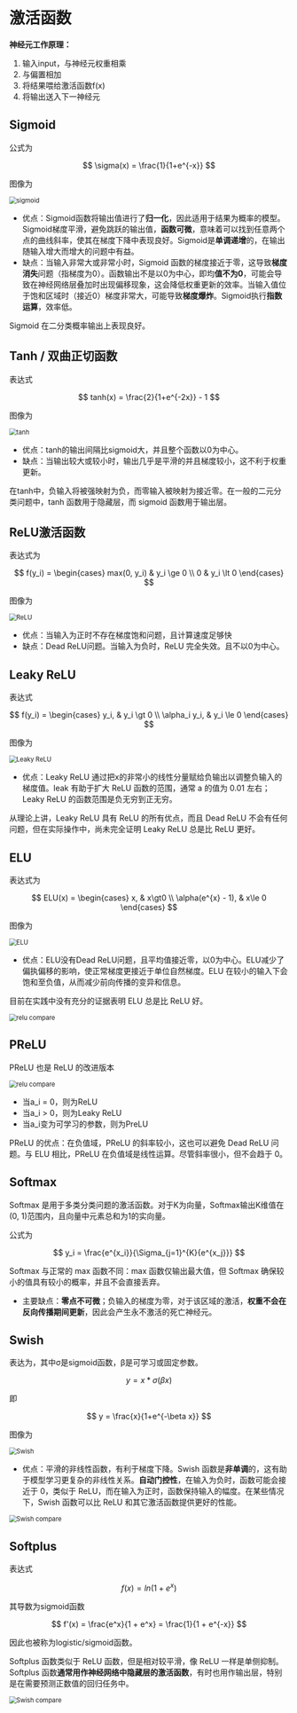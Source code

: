 # 激活函数

**神经元工作原理：**

1. 输入input，与神经元权重相乘
2. 与偏置相加
3. 将结果喂给激活函数f(x)
4. 将输出送入下一神经元



## Sigmoid

公式为

$$
\sigma(x) = \frac{1}{1+e^{-x}}
$$


图像为

<img src="assets\sigmoid.png" alt="sigmoid" style="zoom: 80%;" />

- 优点：Sigmoid函数将输出值进行了**归一化**，因此适用于结果为概率的模型。Sigmoid梯度平滑，避免跳跃的输出值，**函数可微**，意味着可以找到任意两个点的曲线斜率，使其在梯度下降中表现良好。Sigmoid是**单调递增**的，在输出随输入增大而增大的问题中有益。
- 缺点：当输入非常大或非常小时，Sigmoid 函数的梯度接近于零，这导致**梯度消失**问题（指梯度为0）。函数输出不是以0为中心，即均**值不为0**，可能会导致在神经网络层叠加时出现偏移现象，这会降低权重更新的效率。当输入值位于饱和区域时（接近0）梯度非常大，可能导致**梯度爆炸**。Sigmoid执行**指数运算**，效率低。

 Sigmoid 在二分类概率输出上表现良好。



## Tanh / 双曲正切函数

表达式

$$
tanh(x) = \frac{2}{1+e^{-2x}} - 1
$$


图像为

<img src="assets\tanh.png" alt="tanh" style="zoom:80%;" />

- 优点：tanh的输出间隔比sigmoid大，并且整个函数以0为中心。
- 缺点：当输出较大或较小时，输出几乎是平滑的并且梯度较小，这不利于权重更新。

在tanh中，负输入将被强映射为负，而零输入被映射为接近零。在一般的二元分类问题中，tanh 函数用于隐藏层，而 sigmoid 函数用于输出层。



## ReLU激活函数

表达式为

$$
f(y_i) = \begin{cases}
	max(0, y_i) & y_i \ge 0 \\
	0 & y_i \lt 0
\end{cases}
$$


图像为

<img src="assets\ReLU.png" alt="ReLU" style="zoom:80%;" />

- 优点：当输入为正时不存在梯度饱和问题，且计算速度足够快
- 缺点：Dead ReLU问题。当输入为负时，ReLU 完全失效。且不以0为中心。



## Leaky ReLU

表达式

$$
f(y_i) = \begin{cases}
	y_i, & y_i \gt 0 \\
	\alpha_i y_i, & y_i \le 0
\end{cases}
$$


图像为

<img src="assets\Leaky ReLU.png" alt="Leaky ReLU" style="zoom:80%;" />

- 优点：Leaky ReLU 通过把x的非常小的线性分量赋给负输出以调整负输入的梯度值。leak 有助于扩大 ReLU 函数的范围，通常 a 的值为 0.01 左右；Leaky ReLU 的函数范围是负无穷到正无穷。

从理论上讲，Leaky ReLU 具有 ReLU 的所有优点，而且 Dead ReLU 不会有任何问题，但在实际操作中，尚未完全证明 Leaky ReLU 总是比 ReLU 更好。



## ELU

表达式为

$$
ELU(x) = \begin{cases}
	x, & x\gt0 \\
	\alpha(e^{x} - 1), & x\le 0
\end{cases}
$$


图像为

<img src="assets\ELU.png" alt="ELU" style="zoom:80%;" />

- 优点：ELU没有Dead ReLU问题，且平均值接近零，以0为中心。ELU减少了偏执偏移的影响，使正常梯度更接近于单位自然梯度。ELU 在较小的输入下会饱和至负值，从而减少前向传播的变异和信息。

目前在实践中没有充分的证据表明 ELU 总是比 ReLU 好。

<img src="assets\relu compare.png" alt="relu compare" style="zoom:80%;" />

## PReLU

PReLU 也是 ReLU 的改进版本

<img src="assets\PReLU.png" alt="relu compare" style="zoom:80%;" />

- 当a_i = 0，则为ReLU
- 当a_i > 0，则为Leaky ReLU
- 当a_i变为可学习的参数，则为PreLU

PReLU 的优点：在负值域，PReLU 的斜率较小，这也可以避免 Dead ReLU 问题。与 ELU 相比，PReLU 在负值域是线性运算。尽管斜率很小，但不会趋于 0。



## Softmax

Softmax 是用于多类分类问题的激活函数。对于K为向量，Softmax输出K维值在(0, 1)范围内，且向量中元素总和为1的实向量。

公式为

$$
y_i = \frac{e^{x_i}}{\Sigma_{j=1}^{K}{e^{x_j}}}
$$


Softmax 与正常的 max 函数不同：max 函数仅输出最大值，但 Softmax 确保较小的值具有较小的概率，并且不会直接丢弃。

- 主要缺点：**零点不可微**；负输入的梯度为零，对于该区域的激活，**权重不会在反向传播期间更新**，因此会产生永不激活的死亡神经元。



## Swish

表达为，其中σ是sigmoid函数，β是可学习或固定参数。

$$
y = x * \sigma(\beta x)
$$


即

$$
y = \frac{x}{1+e^{-\beta x}}
$$


图像为

<img src="assets\Swish.png" alt="Swish" style="zoom:80%;" />

- 优点：平滑的非线性函数，有利于梯度下降。Swish 函数是**非单调**的，这有助于模型学习更复杂的非线性关系。**自动门控性**，在输入为负时，函数可能会接近于 0，类似于 ReLU，而在输入为正时，函数保持输入的幅度。在某些情况下，Swish 函数可以比 ReLU 和其它激活函数提供更好的性能。

<img src="assets\Swish compare.png" alt="Swish compare" style="zoom:80%;" />

## Softplus

表达式

$$
f(x) = ln(1 + e^x)
$$


其导数为sigmoid函数

$$
f'(x) = \frac{e^x}{1 + e^x} = \frac{1}{1 + e^{-x}}
$$


因此也被称为logistic/sigmoid函数。

Softplus 函数类似于 ReLU 函数，但是相对较平滑，像 ReLU 一样是单侧抑制。Softplus 函数**通常用作神经网络中隐藏层的激活函数**，有时也用作输出层，特别是在需要预测正数值的回归任务中。

<img src="assets\Softplus compare.png" alt="Swish compare" style="zoom:80%;" />

